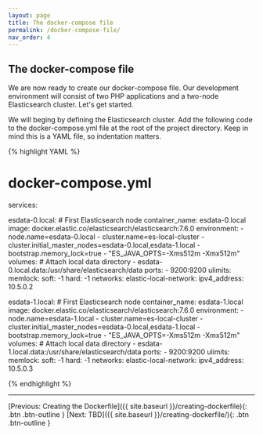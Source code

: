 ```yaml
---
layout: page
title: The docker-compose file
permalink: /docker-compose-file/
nav_order: 4
---
```


## The docker-compose file

<p>
We are now ready to create our docker-compose file. Our development environment will consist of two PHP applications and 
a two-node Elasticsearch cluster. Let's get started.
</p>

<p>
We will beging by defining the Elasticsearch cluster. Add the following code to the docker-compose.yml file at the root of the project directory. Keep in mind this is a YAML file,
so indentation matters.
</p>

{% highlight YAML %}
# docker-compose.yml

services:

  esdata-0.local: # First Elasticsearch node
    container_name: esdata-0.local
    image: docker.elastic.co/elasticsearch/elasticsearch:7.6.0
    environment:
      - node.name=esdata-0.local
      - cluster.name=es-local-cluster
      - cluster.initial_master_nodes=esdata-0.local,esdata-1.local
      - bootstrap.memory_lock=true
      - "ES_JAVA_OPTS=-Xms512m -Xmx512m"
    volumes: # Attach local data directory
      - esdata-0.local.data:/usr/share/elasticsearch/data
    ports:
      - 9200:9200
    ulimits:
      memlock:
        soft: -1
        hard: -1
    networks:
      elastic-local-network:
        ipv4_address: 10.5.0.2


  esdata-1.local: # First Elasticsearch node
    container_name: esdata-1.local
    image: docker.elastic.co/elasticsearch/elasticsearch:7.6.0
    environment:
      - node.name=esdata-1.local
      - cluster.name=es-local-cluster
      - cluster.initial_master_nodes=esdata-0.local,esdata-1.local
      - bootstrap.memory_lock=true
      - "ES_JAVA_OPTS=-Xms512m -Xmx512m"
    volumes: # Attach local data directory
      - esdata-1.local.data:/usr/share/elasticsearch/data
    ports:
      - 9200:9200
    ulimits:
      memlock:
        soft: -1
        hard: -1
    networks:
      elastic-local-network:
        ipv4_address: 10.5.0.3

{% endhighlight %} 

<hr>

[Previous: Creating the Dockerfile]({{ site.baseurl }}/creating-dockerfile){: .btn .btn-outline }
[Next: TBD]({{ site.baseurl }}/creating-dockerfile/){: .btn .btn-outline }